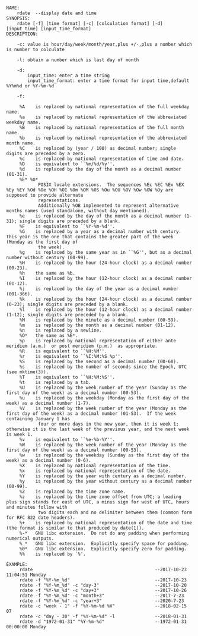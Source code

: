 
    NAME:
        rdate  --display date and time
    SYNOPSIS:
        rdate [-f] [time format] [-c] [colculation format] [-d] [input_time] [input_time_format]
    DESCRIPTION:

        -c: value is hour/day/week/month/year,plus +/-,plus a number which is number to colculate

        -l: obtain a number which is last day of month

        -d:
            input_time: enter a time string
            input_time_format: enter a time format for input time,default %Y%m%d or %Y-%m-%d

        -f:

         %A    is replaced by national representation of the full weekday name.
         %a    is replaced by national representation of the abbreviated weekday name.
         %B    is replaced by national representation of the full month name.
         %b    is replaced by national representation of the abbreviated month name.
         %C    is replaced by (year / 100) as decimal number; single digits are preceded by a zero.
         %c    is replaced by national representation of time and date.
         %D    is equivalent to ``%m/%d/%y''.
         %d    is replaced by the day of the month as a decimal number (01-31).
         %E* %O*
                POSIX locale extensions.  The sequences %Ec %EC %Ex %EX %Ey %EY %Od %Oe %OH %OI %Om %OM %OS %Ou %OU %OV %Ow %OW %Oy are supposed to provide alternate
                representations.
                Additionally %OB implemented to represent alternative months names (used standalone, without day mentioned).
         %e    is replaced by the day of the month as a decimal number (1-31); single digits are preceded by a blank.
         %F    is equivalent to ``%Y-%m-%d''.
         %G    is replaced by a year as a decimal number with century.  This year is the one that contains the greater part of the week (Monday as the first day of
                the week).
         %g    is replaced by the same year as in ``%G'', but as a decimal number without century (00-99).
         %H    is replaced by the hour (24-hour clock) as a decimal number (00-23).
         %h    the same as %b.
         %I    is replaced by the hour (12-hour clock) as a decimal number (01-12).
         %j    is replaced by the day of the year as a decimal number (001-366).
         %k    is replaced by the hour (24-hour clock) as a decimal number (0-23); single digits are preceded by a blank.
         %l    is replaced by the hour (12-hour clock) as a decimal number (1-12); single digits are preceded by a blank.
         %M    is replaced by the minute as a decimal number (00-59).
         %m    is replaced by the month as a decimal number (01-12).
         %n    is replaced by a newline.
         %O*   the same as %E*.
         %p    is replaced by national representation of either ante meridiem (a.m.)  or post meridiem (p.m.)  as appropriate.
         %R    is equivalent to ``%H:%M''.
         %r    is equivalent to ``%I:%M:%S %p''.
         %S    is replaced by the second as a decimal number (00-60).
         %s    is replaced by the number of seconds since the Epoch, UTC (see mktime(3)).
         %T    is equivalent to ``%H:%M:%S''.
         %t    is replaced by a tab.
         %U    is replaced by the week number of the year (Sunday as the first day of the week) as a decimal number (00-53).
         %u    is replaced by the weekday (Monday as the first day of the week) as a decimal number (1-7).
         %V    is replaced by the week number of the year (Monday as the first day of the week) as a decimal number (01-53).  If the week containing January 1 has
                four or more days in the new year, then it is week 1; otherwise it is the last week of the previous year, and the next week is week 1.
         %v    is equivalent to ``%e-%b-%Y''.
         %W    is replaced by the week number of the year (Monday as the first day of the week) as a decimal number (00-53).
         %w    is replaced by the weekday (Sunday as the first day of the week) as a decimal number (0-6).
         %X    is replaced by national representation of the time.
         %x    is replaced by national representation of the date.
         %Y    is replaced by the year with century as a decimal number.
         %y    is replaced by the year without century as a decimal number (00-99).
         %Z    is replaced by the time zone name.
         %z    is replaced by the time zone offset from UTC; a leading plus sign stands for east of UTC, a minus sign for west of UTC, hours and minutes follow with
                two digits each and no delimiter between them (common form for RFC 822 date headers).
         %+    is replaced by national representation of the date and time (the format is similar to that produced by date(1)).
         %-*   GNU libc extension.  Do not do any padding when performing numerical outputs.
         %_*   GNU libc extension.  Explicitly specify space for padding.
         %0*   GNU libc extension.  Explicitly specify zero for padding.
         %%    is replaced by `%'.

    EXAMPLE:
         rdate                                              --2017-10-23 11:04:51 Monday
         rdate -f "%Y-%m_%d"                                --2017-10-23
         rdate -f "%Y-%m_%d" -c "day-3"                     --2017-10-20
         rdate -f "%Y-%m_%d" -c "day+3"                     --2017-10-26
         rdate -f "%Y-%m_%d" -c "month+3"                   --2017-7-23
         rdate -f "%Y-%m_%d" -c "year+3"                    --2020-7-23
         rdate -c "week - 1" -f "%Y-%m-%d %V"               --2018-02-15 07
         rdate -c "day - 30" -f "%Y-%m-%d" -l               --2018-01-31
         rdate -d "1972-01-31" "%Y-%m-%d"                   --1972-01-31 00:00:00 Monday
    
